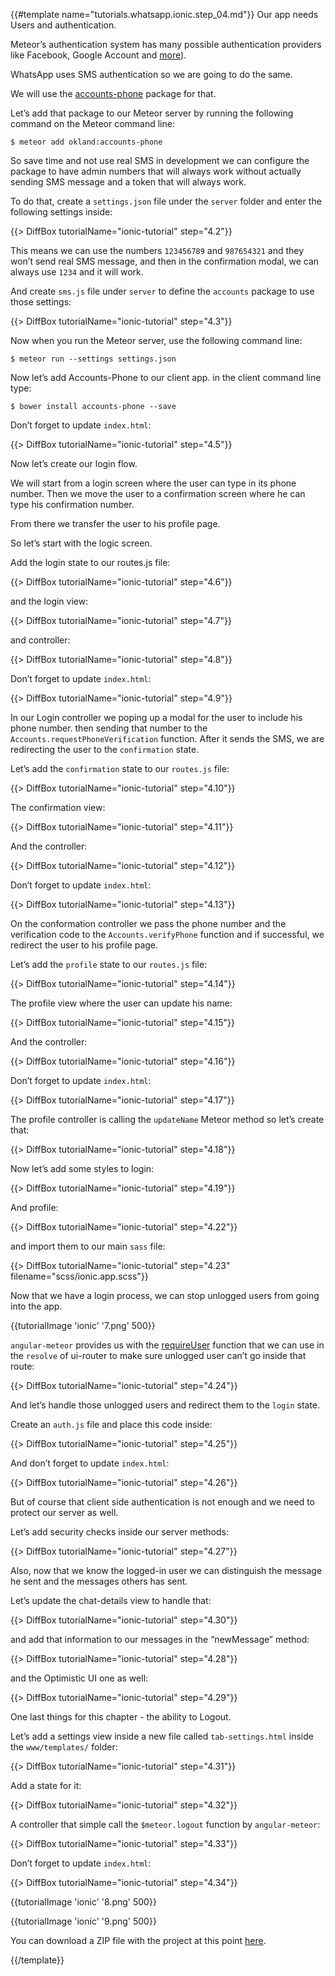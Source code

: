 {{#template name="tutorials.whatsapp.ionic.step_04.md"}}
Our app needs Users and authentication.

Meteor’s authentication system has many possible authentication providers like Facebook, Google Account and [more](http://docs.meteor.com/#/full/meteor_loginwithexternalservice)).

WhatsApp uses SMS authentication so we are going to do the same.

We will use the [accounts-phone](https://github.com/okland/accounts-phone) package for that.

Let’s add that package to our Meteor server by running the following command on the Meteor command line:

    $ meteor add okland:accounts-phone

So save time and not use real SMS in development we can configure the package to have admin numbers that will always work without actually sending SMS message and a token that will always work.

To do that, create a `settings.json` file under the `server` folder and enter the following settings inside:

{{> DiffBox tutorialName="ionic-tutorial" step="4.2"}}

This means we can use the numbers `123456789` and `987654321` and they won’t send real SMS message, and then in the confirmation modal, we can always use `1234` and it will work.

And create `sms.js` file under `server` to define the `accounts` package to use those settings:

{{> DiffBox tutorialName="ionic-tutorial" step="4.3"}}

Now when you run the Meteor server, use the following command line:

    $ meteor run --settings settings.json

Now let’s add Accounts-Phone to our client app. in the client command line type:

    $ bower install accounts-phone --save

Don’t forget to update `index.html`:

{{> DiffBox tutorialName="ionic-tutorial" step="4.5"}}

Now let’s create our login flow.

We will start from a login screen where the user can type in its phone number. Then we move the user to a confirmation screen where he can type his confirmation number.

From there we transfer the user to his profile page.

So let’s start with the logic screen.

Add the login state to our routes.js file:

{{> DiffBox tutorialName="ionic-tutorial" step="4.6"}}

and the login view:

{{> DiffBox tutorialName="ionic-tutorial" step="4.7"}}

and controller:

{{> DiffBox tutorialName="ionic-tutorial" step="4.8"}}

Don’t forget to update `index.html`:

{{> DiffBox tutorialName="ionic-tutorial" step="4.9"}}

In our Login controller we poping up a modal for the user to include his phone number. then sending that number to the `Accounts.requestPhoneVerification` function. After it sends the SMS, we are redirecting the user to the `confirmation` state.

Let’s add the `confirmation` state to our `routes.js` file:

{{> DiffBox tutorialName="ionic-tutorial" step="4.10"}}

The confirmation view:

{{> DiffBox tutorialName="ionic-tutorial" step="4.11"}}

And the controller:

{{> DiffBox tutorialName="ionic-tutorial" step="4.12"}}

Don’t forget to update `index.html`: 

{{> DiffBox tutorialName="ionic-tutorial" step="4.13"}}

On the conformation controller we pass the phone number and the verification code to the `Accounts.verifyPhone` function and if successful, we redirect the user to his profile page.

Let’s add the `profile` state to our `routes.js` file:

{{> DiffBox tutorialName="ionic-tutorial" step="4.14"}}

The profile view where the user can update his name:

{{> DiffBox tutorialName="ionic-tutorial" step="4.15"}}

And the controller:

{{> DiffBox tutorialName="ionic-tutorial" step="4.16"}}

Don’t forget to update `index.html`:

{{> DiffBox tutorialName="ionic-tutorial" step="4.17"}}

The profile controller is calling the `updateName` Meteor method so let’s create that:

{{> DiffBox tutorialName="ionic-tutorial" step="4.18"}}

Now let’s add some styles to login:

{{> DiffBox tutorialName="ionic-tutorial" step="4.19"}}

And profile:

{{> DiffBox tutorialName="ionic-tutorial" step="4.22"}}

and import them to our main `sass` file:

{{> DiffBox tutorialName="ionic-tutorial" step="4.23" filename="scss/ionic.app.scss"}}


Now that we have a login process, we can stop unlogged users from going into the app.

{{tutorialImage 'ionic' '7.png' 500}}

`angular-meteor` provides us with the [requireUser](http://angular-meteor.com/api/auth) function that we can use in the `resolve` of ui-router to make sure unlogged user can’t go inside that route:

{{> DiffBox tutorialName="ionic-tutorial" step="4.24"}}

And let’s handle those unlogged users and redirect them to the `login` state.

Create an `auth.js` file and place this code inside:

{{> DiffBox tutorialName="ionic-tutorial" step="4.25"}}

And don’t forget to update `index.html`:

{{> DiffBox tutorialName="ionic-tutorial" step="4.26"}}

But of course that client side authentication is not enough and we need to protect our server as well.

Let’s add security checks inside our server methods:

{{> DiffBox tutorialName="ionic-tutorial" step="4.27"}}

Also, now that we know the logged-in user we can distinguish the message he sent and the messages others has sent.

Let’s update the chat-details view to handle that:

{{> DiffBox tutorialName="ionic-tutorial" step="4.30"}}

and add that information to our messages in the “newMessage” method:

{{> DiffBox tutorialName="ionic-tutorial" step="4.28"}}

and the Optimistic UI one as well:

{{> DiffBox tutorialName="ionic-tutorial" step="4.29"}}

One last things for this chapter - the ability to Logout.

Let’s add a settings view inside a new file called `tab-settings.html` inside the `www/templates/` folder:

{{> DiffBox tutorialName="ionic-tutorial" step="4.31"}}

Add a state for it:

{{> DiffBox tutorialName="ionic-tutorial" step="4.32"}}

A controller that simple call the `$meteor.logout` function by `angular-meteor`:

{{> DiffBox tutorialName="ionic-tutorial" step="4.33"}}

Don’t forget to update `index.html`:

{{> DiffBox tutorialName="ionic-tutorial" step="4.34"}}

{{tutorialImage 'ionic' '8.png' 500}}

{{tutorialImage 'ionic' '9.png' 500}}


You can download a ZIP file with the project at this point [here](https://github.com/idanwe/ionic-cli-meteor-whatsapp-tutorial/archive/20252b19bb04ad71a3974835acacfe06034dfc6f.zip).

{{/template}}
